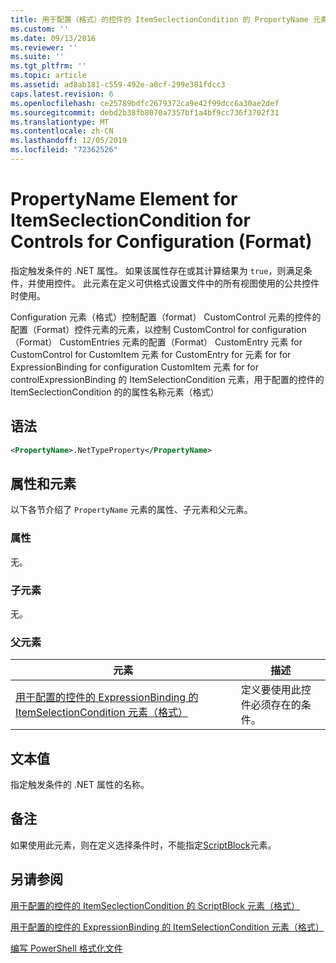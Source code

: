 ```yaml
---
title: 用于配置（格式）的控件的 ItemSeclectionCondition 的 PropertyName 元素 |Microsoft Docs
ms.custom: ''
ms.date: 09/13/2016
ms.reviewer: ''
ms.suite: ''
ms.tgt_pltfrm: ''
ms.topic: article
ms.assetid: ad8ab181-c559-492e-a0cf-299e381fdcc3
caps.latest.revision: 6
ms.openlocfilehash: ce25789bdfc2679372ca9e42f99dcc6a30ae2def
ms.sourcegitcommit: debd2b38fb8070a7357bf1a4bf9cc736f3702f31
ms.translationtype: MT
ms.contentlocale: zh-CN
ms.lasthandoff: 12/05/2019
ms.locfileid: "72362526"
---
```

# <a name="propertyname-element-for-itemseclectioncondition-for-controls-for-configuration-format"></a>PropertyName Element for ItemSeclectionCondition for Controls for Configuration (Format)

指定触发条件的 .NET 属性。 如果该属性存在或其计算结果为 `true`，则满足条件，并使用控件。 此元素在定义可供格式设置文件中的所有视图使用的公共控件时使用。

Configuration 元素（格式）控制配置（format） CustomControl 元素的控件的配置（Format）控件元素的元素，以控制 CustomControl for configuration （Format） CustomEntries 元素的配置（Format） CustomEntry 元素 for CustomControl for CustomItem 元素 for CustomEntry for 元素 for for ExpressionBinding for configuration CustomItem 元素 for for controlExpressionBinding 的 ItemSelectionCondition 元素，用于配置的控件的 ItemSeclectionCondition 的的属性名称元素（格式）

## <a name="syntax"></a>语法

```xml
<PropertyName>.NetTypeProperty</PropertyName>
```

## <a name="attributes-and-elements"></a>属性和元素

以下各节介绍了 `PropertyName` 元素的属性、子元素和父元素。

### <a name="attributes"></a>属性

无。

### <a name="child-elements"></a>子元素

无。

### <a name="parent-elements"></a>父元素

|元素|描述|
|-------------|-----------------|
|[用于配置的控件的 ExpressionBinding 的 ItemSelectionCondition 元素（格式）](./itemselectioncondition-element-for-expressionbinding-for-controls-for-configuration-format.md)|定义要使用此控件必须存在的条件。|

## <a name="text-value"></a>文本值

指定触发条件的 .NET 属性的名称。

## <a name="remarks"></a>备注

如果使用此元素，则在定义选择条件时，不能指定[ScriptBlock](./scriptblock-element-for-itemseclectioncondition-for-controls-for-configuration-format.md)元素。

## <a name="see-also"></a>另请参阅

[用于配置的控件的 ItemSeclectionCondition 的 ScriptBlock 元素（格式）](./scriptblock-element-for-itemseclectioncondition-for-controls-for-configuration-format.md)

[用于配置的控件的 ExpressionBinding 的 ItemSelectionCondition 元素（格式）](./itemselectioncondition-element-for-expressionbinding-for-controls-for-configuration-format.md)

[编写 PowerShell 格式化文件](./writing-a-powershell-formatting-file.md)
